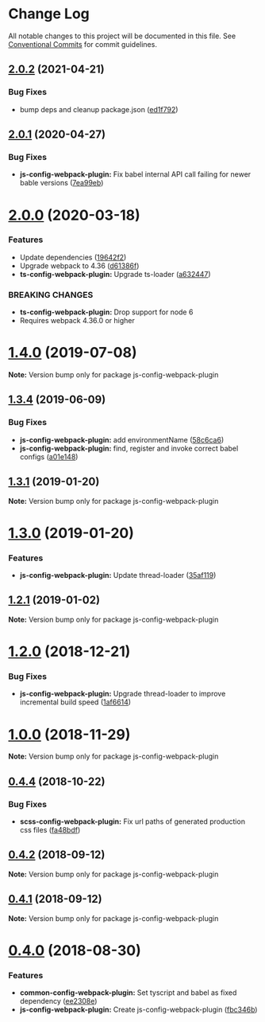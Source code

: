 # Change Log

All notable changes to this project will be documented in this file.
See [Conventional Commits](https://conventionalcommits.org) for commit guidelines.

## [2.0.2](https://github.com/merkle-open/webpack-config-plugins/compare/v2.0.1...v2.0.2) (2021-04-21)

### Bug Fixes

- bump deps and cleanup package.json ([ed1f792](https://github.com/merkle-open/webpack-config-plugins/commit/ed1f7923a4b7258fa8d174c0a5fdef5ed2476aa0))

## [2.0.1](https://github.com/merkle-open/webpack-config-plugins/compare/v2.0.0...v2.0.1) (2020-04-27)

### Bug Fixes

- **js-config-webpack-plugin:** Fix babel internal API call failing for newer bable versions ([7ea99eb](https://github.com/merkle-open/webpack-config-plugins/commit/7ea99eb7a8268bf7e5c44de0488f654bf92a8746))

# [2.0.0](https://github.com/merkle-open/webpack-config-plugins/compare/v1.4.0...v2.0.0) (2020-03-18)

### Features

- Update dependencies ([19642f2](https://github.com/merkle-open/webpack-config-plugins/commit/19642f28ef1f400ca615467ad60117737349bb6a))
- Upgrade webpack to 4.36 ([d61386f](https://github.com/merkle-open/webpack-config-plugins/commit/d61386f44026595efbbef8aa5b7ddd2463eaf4be))
- **ts-config-webpack-plugin:** Upgrade ts-loader ([a632447](https://github.com/merkle-open/webpack-config-plugins/commit/a632447e6681ec7fdc9c702d754867b93f084b72))

### BREAKING CHANGES

- **ts-config-webpack-plugin:** Drop support for node 6
- Requires webpack 4.36.0 or higher

# [1.4.0](https://github.com/merkle-open/webpack-config-plugins/compare/v1.3.4...v1.4.0) (2019-07-08)

**Note:** Version bump only for package js-config-webpack-plugin

## [1.3.4](https://github.com/merkle-open/webpack-config-plugins/compare/v1.3.3...v1.3.4) (2019-06-09)

### Bug Fixes

- **js-config-webpack-plugin:** add environmentName ([58c6ca6](https://github.com/merkle-open/webpack-config-plugins/commit/58c6ca6))
- **js-config-webpack-plugin:** find, register and invoke correct babel configs ([a01e148](https://github.com/merkle-open/webpack-config-plugins/commit/a01e148))

## [1.3.1](https://github.com/merkle-open/webpack-config-plugins/compare/v1.3.0...v1.3.1) (2019-01-20)

**Note:** Version bump only for package js-config-webpack-plugin

# [1.3.0](https://github.com/merkle-open/webpack-config-plugins/compare/v1.2.1...v1.3.0) (2019-01-20)

### Features

- **js-config-webpack-plugin:** Update thread-loader ([35af119](https://github.com/merkle-open/webpack-config-plugins/commit/35af119))

## [1.2.1](https://github.com/merkle-open/webpack-config-plugins/compare/v1.2.0...v1.2.1) (2019-01-02)

**Note:** Version bump only for package js-config-webpack-plugin

# [1.2.0](https://github.com/merkle-open/webpack-config-plugins/compare/v1.1.0...v1.2.0) (2018-12-21)

### Bug Fixes

- **js-config-webpack-plugin:** Upgrade thread-loader to improve incremental build speed ([1af6614](https://github.com/merkle-open/webpack-config-plugins/commit/1af6614))

# [1.0.0](https://github.com/merkle-open/webpack-config-plugins/compare/v0.4.4...v1.0.0) (2018-11-29)

**Note:** Version bump only for package js-config-webpack-plugin

<a name="0.4.4"></a>

## [0.4.4](https://github.com/merkle-open/webpack-config-plugins/compare/v0.4.3...v0.4.4) (2018-10-22)

### Bug Fixes

- **scss-config-webpack-plugin:** Fix url paths of generated production css files ([fa48bdf](https://github.com/merkle-open/webpack-config-plugins/commit/fa48bdf))

<a name="0.4.2"></a>

## [0.4.2](https://github.com/merkle-open/webpack-config-plugins/compare/v0.4.1...v0.4.2) (2018-09-12)

**Note:** Version bump only for package js-config-webpack-plugin

<a name="0.4.1"></a>

## [0.4.1](https://github.com/merkle-open/webpack-config-plugins/compare/v0.4.0...v0.4.1) (2018-09-12)

**Note:** Version bump only for package js-config-webpack-plugin

<a name="0.4.0"></a>

# [0.4.0](https://github.com/merkle-open/webpack-config-plugins/compare/v0.3.0...v0.4.0) (2018-08-30)

### Features

- **common-config-webpack-plugin:** Set tyscript and babel as fixed dependency ([ee2308e](https://github.com/merkle-open/webpack-config-plugins/commit/ee2308e))
- **js-config-webpack-plugin:** Create js-config-webpack-plugin ([fbc346b](https://github.com/merkle-open/webpack-config-plugins/commit/fbc346b))
